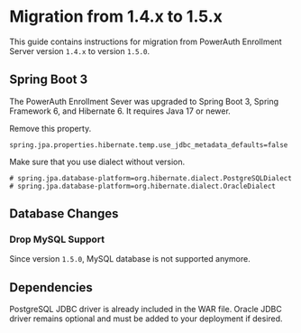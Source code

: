 # Migration from 1.4.x to 1.5.x

This guide contains instructions for migration from PowerAuth Enrollment Server version `1.4.x` to version `1.5.0`.


## Spring Boot 3

The PowerAuth Enrollment Sever was upgraded to Spring Boot 3, Spring Framework 6, and Hibernate 6.
It requires Java 17 or newer.

Remove this property.

`spring.jpa.properties.hibernate.temp.use_jdbc_metadata_defaults=false`

Make sure that you use dialect without version.

```properties
# spring.jpa.database-platform=org.hibernate.dialect.PostgreSQLDialect
# spring.jpa.database-platform=org.hibernate.dialect.OracleDialect
```


## Database Changes


### Drop MySQL Support

Since version `1.5.0`, MySQL database is not supported anymore.


## Dependencies

PostgreSQL JDBC driver is already included in the WAR file.
Oracle JDBC driver remains optional and must be added to your deployment if desired.

